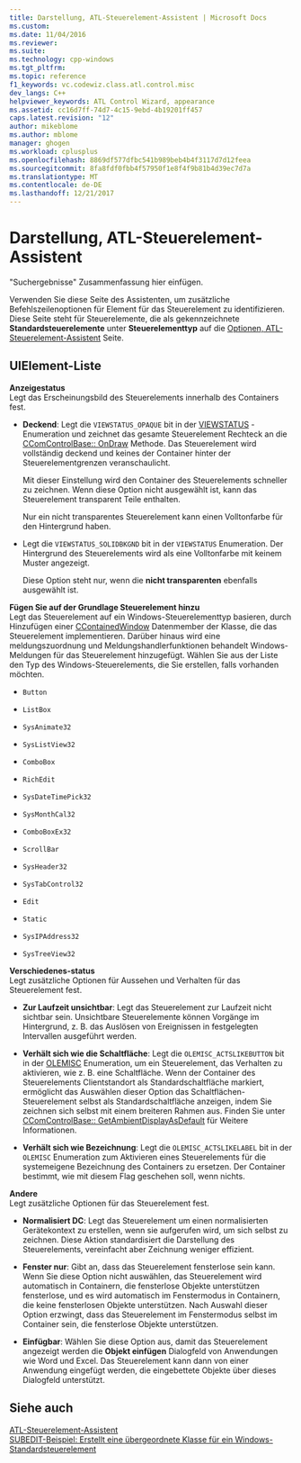 ```yaml
---
title: Darstellung, ATL-Steuerelement-Assistent | Microsoft Docs
ms.custom: 
ms.date: 11/04/2016
ms.reviewer: 
ms.suite: 
ms.technology: cpp-windows
ms.tgt_pltfrm: 
ms.topic: reference
f1_keywords: vc.codewiz.class.atl.control.misc
dev_langs: C++
helpviewer_keywords: ATL Control Wizard, appearance
ms.assetid: cc16d7ff-74d7-4c15-9ebd-4b19201ff457
caps.latest.revision: "12"
author: mikeblome
ms.author: mblome
manager: ghogen
ms.workload: cplusplus
ms.openlocfilehash: 8869df577dfbc541b989beb4b4f3117d7d12feea
ms.sourcegitcommit: 8fa8fdf0fbb4f57950f1e8f4f9b81b4d39ec7d7a
ms.translationtype: MT
ms.contentlocale: de-DE
ms.lasthandoff: 12/21/2017
---
```

# <a name="appearance-atl-control-wizard"></a>Darstellung, ATL-Steuerelement-Assistent
"Suchergebnisse" Zusammenfassung hier einfügen.  
  
 Verwenden Sie diese Seite des Assistenten, um zusätzliche Befehlszeilenoptionen für Element für das Steuerelement zu identifizieren. Diese Seite steht für Steuerelemente, die als gekennzeichnete **Standardsteuerelemente** unter **Steuerelementtyp** auf die [Optionen, ATL-Steuerelement-Assistent](../../atl/reference/options-atl-control-wizard.md) Seite.  
  
## <a name="uielement-list"></a>UIElement-Liste  
 **Anzeigestatus**  
 Legt das Erscheinungsbild des Steuerelements innerhalb des Containers fest.  
  
-   **Deckend**: Legt die `VIEWSTATUS_OPAQUE` bit in der [VIEWSTATUS](http://msdn.microsoft.com/library/windows/desktop/ms687201) -Enumeration und zeichnet das gesamte Steuerelement Rechteck an die [CComControlBase:: OnDraw](../../atl/reference/ccomcontrolbase-class.md#ondraw) Methode. Das Steuerelement wird vollständig deckend und keines der Container hinter der Steuerelementgrenzen veranschaulicht.  
  
     Mit dieser Einstellung wird den Container des Steuerelements schneller zu zeichnen. Wenn diese Option nicht ausgewählt ist, kann das Steuerelement transparent Teile enthalten.  
  
     Nur ein nicht transparentes Steuerelement kann einen Volltonfarbe für den Hintergrund haben.  
  
-   Legt die `VIEWSTATUS_SOLIDBKGND` bit in der `VIEWSTATUS` Enumeration. Der Hintergrund des Steuerelements wird als eine Volltonfarbe mit keinem Muster angezeigt.  
  
     Diese Option steht nur, wenn die **nicht transparenten** ebenfalls ausgewählt ist.  
  
 **Fügen Sie auf der Grundlage Steuerelement hinzu**  
 Legt das Steuerelement auf ein Windows-Steuerelementtyp basieren, durch Hinzufügen einer [CContainedWindow](ccontainedwindowt-class.md) Datenmember der Klasse, die das Steuerelement implementieren. Darüber hinaus wird eine meldungszuordnung und Meldungshandlerfunktionen behandelt Windows-Meldungen für das Steuerelement hinzugefügt. Wählen Sie aus der Liste den Typ des Windows-Steuerelements, die Sie erstellen, falls vorhanden möchten.  

  
-   `Button`  
  
-   `ListBox`  
  
-   `SysAnimate32`  
  
-   `SysListView32`  
  
-   `ComboBox`  
  
-   `RichEdit`  
  
-   `SysDateTimePick32`  
  
-   `SysMonthCal32`  
  
-   `ComboBoxEx32`  
  
-   `ScrollBar`  
  
-   `SysHeader32`  
  
-   `SysTabControl32`  
  
-   `Edit`  
  
-   `Static`  
  
-   `SysIPAddress32`  
  
-   `SysTreeView32`  
  
 **Verschiedenes-status**  
 Legt zusätzliche Optionen für Aussehen und Verhalten für das Steuerelement fest.  
  
-   **Zur Laufzeit unsichtbar**: Legt das Steuerelement zur Laufzeit nicht sichtbar sein. Unsichtbare Steuerelemente können Vorgänge im Hintergrund, z. B. das Auslösen von Ereignissen in festgelegten Intervallen ausgeführt werden.  
  
-   **Verhält sich wie die Schaltfläche**: Legt die `OLEMISC_ACTSLIKEBUTTON` bit in der [OLEMISC](http://msdn.microsoft.com/library/windows/desktop/ms678497) Enumeration, um ein Steuerelement, das Verhalten zu aktivieren, wie z. B. eine Schaltfläche. Wenn der Container des Steuerelements Clientstandort als Standardschaltfläche markiert, ermöglicht das Auswählen dieser Option das Schaltflächen-Steuerelement selbst als Standardschaltfläche anzeigen, indem Sie zeichnen sich selbst mit einem breiteren Rahmen aus. Finden Sie unter [CComControlBase:: GetAmbientDisplayAsDefault](../../atl/reference/ccomcontrolbase-class.md#getambientdisplayasdefault) für Weitere Informationen.  
  
-   **Verhält sich wie Bezeichnung**: Legt die `OLEMISC_ACTSLIKELABEL` bit in der `OLEMISC` Enumeration zum Aktivieren eines Steuerelements für die systemeigene Bezeichnung des Containers zu ersetzen. Der Container bestimmt, wie mit diesem Flag geschehen soll, wenn nichts.  
  
 **Andere**  
 Legt zusätzliche Optionen für das Steuerelement fest.  
  
-   **Normalisiert DC**: Legt das Steuerelement um einen normalisierten Gerätekontext zu erstellen, wenn sie aufgerufen wird, um sich selbst zu zeichnen. Diese Aktion standardisiert die Darstellung des Steuerelements, vereinfacht aber Zeichnung weniger effizient.  
  
-   **Fenster nur**: Gibt an, dass das Steuerelement fensterlose sein kann. Wenn Sie diese Option nicht auswählen, das Steuerelement wird automatisch in Containern, die fensterlose Objekte unterstützen fensterlose, und es wird automatisch im Fenstermodus in Containern, die keine fensterlosen Objekte unterstützen. Nach Auswahl dieser Option erzwingt, dass das Steuerelement im Fenstermodus selbst im Container sein, die fensterlose Objekte unterstützen.  
  
-   **Einfügbar**: Wählen Sie diese Option aus, damit das Steuerelement angezeigt werden die **Objekt einfügen** Dialogfeld von Anwendungen wie Word und Excel. Das Steuerelement kann dann von einer Anwendung eingefügt werden, die eingebettete Objekte über dieses Dialogfeld unterstützt.  
  
## <a name="see-also"></a>Siehe auch  
 [ATL-Steuerelement-Assistent](../../atl/reference/atl-control-wizard.md)   
 [SUBEDIT-Beispiel: Erstellt eine übergeordnete Klasse für ein Windows-Standardsteuerelement](http://msdn.microsoft.com/en-us/30e46bdc-ed92-417c-b6b8-359017265a7b)

